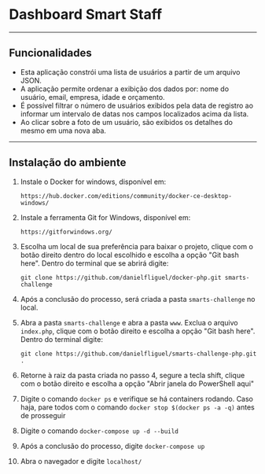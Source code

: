 # Dashboard Smart Staff
---

## Funcionalidades
* Esta aplicação constrói uma lista de usuários a partir de um arquivo JSON.
* A aplicação permite ordenar a exibição dos dados por: nome do usuário, email, empresa, idade e orçamento.
* É possível filtrar o número de usuários exibidos pela data de registro ao informar um intervalo de datas nos campos localizados acima da lista.
* Ao clicar sobre a foto de um usuário, são exibidos os detalhes do mesmo em uma nova aba.
---

## Instalação do ambiente
1. Instale o Docker for windows, disponível em:
    
    `https://hub.docker.com/editions/community/docker-ce-desktop-windows/`

2. Instale a ferramenta Git for Windows, disponível em:

    `https://gitforwindows.org/`

3. Escolha um local de sua preferência para baixar o projeto, clique com o botão direito dentro do local escolhido e escolha a opção "Git bash here". Dentro do terminal que se abrirá digite:

    `git clone https://github.com/danielfliguel/docker-php.git smarts-challenge`

4. Após a conclusão do processo, será criada a pasta `smarts-challenge` no local.  

5. Abra a pasta `smarts-challenge` e abra a pasta `www`. Exclua o arquivo `index.php`, clique com o botão direito e escolha a opção "Git bash here". Dentro do terminal digite:

    `git clone https://github.com/danielfliguel/smarts-challenge-php.git .`

6. Retorne à raiz da pasta criada no passo 4, segure a tecla shift, clique com o botão direito e escolha a opção "Abrir janela do PowerShell aqui"

7. Digite o comando `docker ps` e verifique se há containers rodando. Caso haja, pare todos com o comando `docker stop $(docker ps -a -q)` antes de prosseguir

8. Digite o comando `docker-compose up -d --build`

9. Após a conclusão do processo, digite `docker-compose up`

10. Abra o navegador e digite `localhost/`